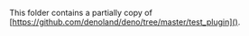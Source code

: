 This folder contains a partially copy of [https://github.com/denoland/deno/tree/master/test_plugin]().
